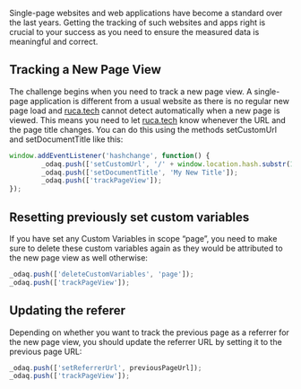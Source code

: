 Single-page websites and web applications have become a standard over the last years. Getting the tracking of such websites and apps right is crucial to your success as you need to ensure the measured data is meaningful and correct.

## Tracking a New Page View
The challenge begins when you need to track a new page view. A single-page application is different from a usual website as there is no regular new page load and [ruca.tech](https://ruca.tech) cannot detect automatically when a new page is viewed. This means you need to let [ruca.tech](https://ruca.tech) know whenever the URL and the page title changes. You can do this using the methods setCustomUrl and setDocumentTitle like this:

```js
window.addEventListener('hashchange', function() {
        _odaq.push(['setCustomUrl', '/' + window.location.hash.substr(1)]);
        _odaq.push(['setDocumentTitle', 'My New Title']);
        _odaq.push(['trackPageView']);
});
```



## Resetting previously set custom variables
If you have set any Custom Variables in scope “page”, you need to make sure to delete these custom variables again as they would be attributed to the new page view as well otherwise:

```js
_odaq.push(['deleteCustomVariables', 'page']);
_odaq.push(['trackPageView']);
```

## Updating the referer
Depending on whether you want to track the previous page as a referrer for the new page view, you should update the referrer URL by setting it to the previous page URL:
```js
_odaq.push(['setReferrerUrl', previousPageUrl]);
_odaq.push(['trackPageView']);
```

